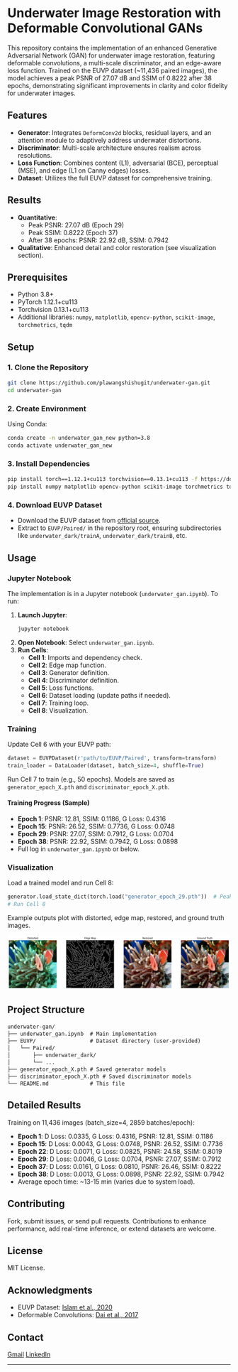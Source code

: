 
# Underwater Image Restoration with Deformable Convolutional GANs

This repository contains the implementation of an enhanced Generative Adversarial Network (GAN) for underwater image restoration, featuring deformable convolutions, a multi-scale discriminator, and an edge-aware loss function. Trained on the EUVP dataset (~11,436 paired images), the model achieves a peak PSNR of 27.07 dB and SSIM of 0.8222 after 38 epochs, demonstrating significant improvements in clarity and color fidelity for underwater images.

## Features
- **Generator**: Integrates `DeformConv2d` blocks, residual layers, and an attention module to adaptively address underwater distortions.
- **Discriminator**: Multi-scale architecture ensures realism across resolutions.
- **Loss Function**: Combines content (L1), adversarial (BCE), perceptual (MSE), and edge (L1 on Canny edges) losses.
- **Dataset**: Utilizes the full EUVP dataset for comprehensive training.

## Results
- **Quantitative**:
  - Peak PSNR: 27.07 dB (Epoch 29)
  - Peak SSIM: 0.8222 (Epoch 37)
  - After 38 epochs: PSNR: 22.92 dB, SSIM: 0.7942
- **Qualitative**: Enhanced detail and color restoration (see visualization section).

## Prerequisites
- Python 3.8+
- PyTorch 1.12.1+cu113
- Torchvision 0.13.1+cu113
- Additional libraries: `numpy`, `matplotlib`, `opencv-python`, `scikit-image`, `torchmetrics`, `tqdm`

## Setup

### 1. Clone the Repository
```bash
git clone https://github.com/plawangshishugit/underwater-gan.git
cd underwater-gan
```

### 2. Create Environment
Using Conda:
```bash
conda create -n underwater_gan_new python=3.8
conda activate underwater_gan_new
```

### 3. Install Dependencies
```bash
pip install torch==1.12.1+cu113 torchvision==0.13.1+cu113 -f https://download.pytorch.org/whl/torch_stable.html
pip install numpy matplotlib opencv-python scikit-image torchmetrics tqdm
```

### 4. Download EUVP Dataset
- Download the EUVP dataset from [official source](https://github.com/xahidbuffon/EUVP-Dataset).
- Extract to `EUVP/Paired/` in the repository root, ensuring subdirectories like `underwater_dark/trainA`, `underwater_dark/trainB`, etc.

## Usage

### Jupyter Notebook
The implementation is in a Jupyter notebook (`underwater_gan.ipynb`). To run:

1. **Launch Jupyter**:
   ```bash
   jupyter notebook
   ```
2. **Open Notebook**: Select `underwater_gan.ipynb`.
3. **Run Cells**:
   - **Cell 1**: Imports and dependency check.
   - **Cell 2**: Edge map function.
   - **Cell 3**: Generator definition.
   - **Cell 4**: Discriminator definition.
   - **Cell 5**: Loss functions.
   - **Cell 6**: Dataset loading (update paths if needed).
   - **Cell 7**: Training loop.
   - **Cell 8**: Visualization.

### Training
Update Cell 6 with your EUVP path:
```python
dataset = EUVPDataset(r'path/to/EUVP/Paired', transform=transform)
train_loader = DataLoader(dataset, batch_size=4, shuffle=True)
```
Run Cell 7 to train (e.g., 50 epochs). Models are saved as `generator_epoch_X.pth` and `discriminator_epoch_X.pth`.

#### Training Progress (Sample)
- **Epoch 1**: PSNR: 12.81, SSIM: 0.1186, G Loss: 0.4316
- **Epoch 15**: PSNR: 26.52, SSIM: 0.7736, G Loss: 0.0748
- **Epoch 29**: PSNR: 27.07, SSIM: 0.7912, G Loss: 0.0704
- **Epoch 38**: PSNR: 22.92, SSIM: 0.7942, G Loss: 0.0898
- Full log in `underwater_gan.ipynb` or below.

### Visualization
Load a trained model and run Cell 8:
```python
generator.load_state_dict(torch.load("generator_epoch_29.pth"))  # Peak PSNR
# Run Cell 8
```
Example outputs plot with distorted, edge map, restored, and ground truth images.

![Output](sampleOutput.png)

## Project Structure
```
underwater-gan/
├── underwater_gan.ipynb  # Main implementation
├── EUVP/                 # Dataset directory (user-provided)
│   └── Paired/
│       ├── underwater_dark/
│       └── ...
├── generator_epoch_X.pth # Saved generator models
├── discriminator_epoch_X.pth # Saved discriminator models
└── README.md             # This file
```

## Detailed Results
Training on 11,436 images (batch_size=4, 2859 batches/epoch):
- **Epoch 1**: D Loss: 0.0335, G Loss: 0.4316, PSNR: 12.81, SSIM: 0.1186
- **Epoch 15**: D Loss: 0.0043, G Loss: 0.0748, PSNR: 26.52, SSIM: 0.7736
- **Epoch 22**: D Loss: 0.0071, G Loss: 0.0825, PSNR: 24.58, SSIM: 0.8019
- **Epoch 29**: D Loss: 0.0046, G Loss: 0.0704, PSNR: 27.07, SSIM: 0.7912
- **Epoch 37**: D Loss: 0.0161, G Loss: 0.0810, PSNR: 26.46, SSIM: 0.8222
- **Epoch 38**: D Loss: 0.0013, G Loss: 0.0898, PSNR: 22.92, SSIM: 0.7942
- Average epoch time: ~13-15 min (varies due to system load).

## Contributing
Fork, submit issues, or send pull requests. Contributions to enhance performance, add real-time inference, or extend datasets are welcome.

## License
MIT License.

## Acknowledgments
- EUVP Dataset: [Islam et al., 2020](https://github.com/xahidbuffon/EUVP-Dataset)
- Deformable Convolutions: [Dai et al., 2017](https://arxiv.org/abs/1703.06211)

## Contact
[Gmail](mailto:shishuplawang@gmail.com)
[LinkedIn](https://www.linkedin.com/in/plawang-shishu-222624207/)

---
